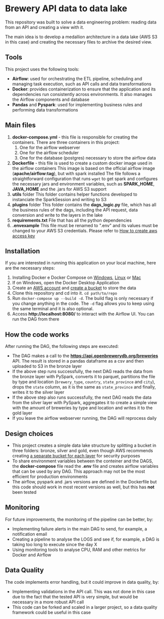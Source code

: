 # Brewery API data to data lake
This repository was built to solve a data engineering problem: reading data from an API and creating a view with it.

The main idea is to develop a medallion architecture in a data lake (AWS S3 in this case) and creating the necessary files to archive the desired view.

## Tools

This project uses the following tools:
+ **Airflow**: used for orchestrating the ETL pipeline, scheduling and managing task execution, such as API calls and data transformations
+ **Docker**: provides containerization to ensure that the application and its dependencies run consistently across environments. It also manages the Airflow components and database
+ **Pandas** and **Pyspark**: used for implementing business rules and performing data transformations

## Main files
1. **docker-compose.yml** - this file is responsible for creating the containers. There are three containers in this project:
    1. One for the airflow webserver
    2. One for the airflow scheduler
    3. One for the database (postgres) necessary to store the airflow data
2. **Dockerfile** - this file is used to create a custom docker image used in the airflow containers
    This image is based on the official airflow image (**apache/airflow:tag**), but with spark installed
    The file follows a straightforward configuration that runs `wget` to get spark and configures the necessary jars and environment variables, such as **SPARK_HOME**, **JAVA_HOME** and the .jars for AWS S3 support
3. **utils** folder
    This folder contains helper functions developed to instanciate the SparkSession and writing to S3
4. **plugins** folder
    This folder contains the **dags_logic.py** file, which has all the business rules of the dags, including the API request, data conversion and write to the layers in the lake
5. **requirements.txt**
    File that has all the python dependencies
6. **.envexample**
    This file must be renamed to ".env" and its values must be changed to your AWS S3 credentials. Please refer to [How to create aws access key](https://joegalley.com/articles/how-to-create-aws-access-key-and-secret-access-key)

## Installation
If you are interested in running this application on your local machine, here are the necessary steps:
1. Installing Docker e Docker Compose on [Windows](https://docs.docker.com/desktop/setup/install/windows-install/), [Linux](https://docs.docker.com/desktop/setup/install/linux/) or [Mac](https://docs.docker.com/desktop/setup/install/mac-install/)
2. If on Windows, open the Docker Desktop Application
3. Create an [AWS account](https://aws.amazon.com/pt/resources/create-account/) and [create a bucket](https://docs.aws.amazon.com/AmazonS3/latest/userguide/create-bucket-overview.html) to store the data
4. Clone this repository and cd into it. `cd path/to/repo`
5. Run `docker-compose up --build -d`. The build flag is only necessary if you change anything in the code. The `-d` flag allows you to keep using the same terminal and it is also optional.
6. Access **http://localhost:8080/** to interact with the Airflow UI. You can run the DAG from there

## How the code works
After running the DAG, the following steps are executed:
+ The DAG makes a call to the **https://api.openbrewerydb.org/breweries** API. The result is stored in a pandas dataframe as a csv and then uploaded to S3 in the bronze layer
+ If the above step runs successfully, the next DAG reads the data from the bronze layer with PySpark, converts it to parquet, partitions the file by type and location (`brewery_type`, `country`, `state_province` and `city`), drops the `state` column, as it is the same as `state_province` and finally, writes it to the silver layer
+ If the above step also runs successfully, the next DAG reads the data from the silver layer with PySpark, aggregates it to create a simple view with the amount of breweries by type and location and writes it to the gold layer
+ If you leave the airflow webserver running, the DAG will reprocess daily

## Design choices
+ This project creates a simple data lake structure by splitting a bucket in three folders: bronze, silver and gold, even though AWS recommends creating [a separate bucket for each layer](https://docs.aws.amazon.com/prescriptive-guidance/latest/defining-bucket-names-data-lakes/data-layer-definitions.html) for security purposes
+ To share environment variables between the conteiner and the DAGS, the **docker-compose** file read the **.env** file and creates airflow variables that can be used by any DAG. This approach may not be the most efficient for production environments
+ The airflow, pyspark and .jars versions are defined in the Dockerfile but this code should work in most recent versions as well, but this has **not** been tested

## Monitoring
For future improvements, the monitoring of the pipeline can be better, by:
+ Implementing failure alerts in the main DAG to send, for example, a notification email
+ Creating a pipeline to analyse the LOGS and see if, for example, a DAG is taking too long to execute since the day X
+ Using monitoring tools to analyse CPU, RAM and other metrics for Docker and Airflow

## Data Quality
The code implements error handling, but it could improve in data quality, by:
+ Implementing validations in the API call. This was not done in this case due to the fact that the tested API is very simple, but would be necessary in a more robust API call
+ This code can be forked and scaled in a larger project, so a data quality framework could be useful in this case
